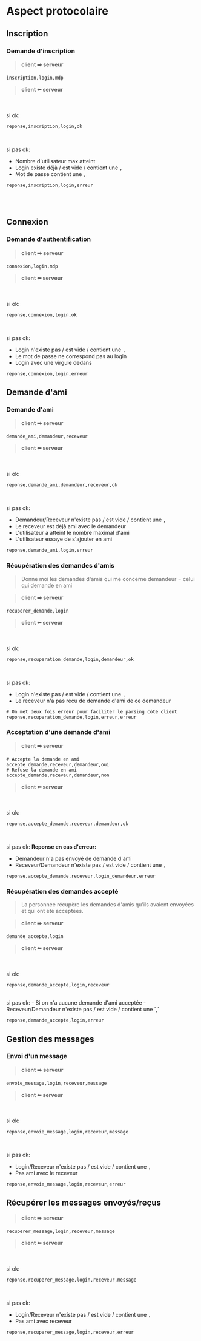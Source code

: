 # Aspect protocolaire

## Inscription

### Demande d'inscription

> **client ➡️ serveur**
```
inscription,login,mdp
```

> **client ⬅️ serveur**
<br>

si ok:
```
reponse,inscription,login,ok
```

<br>

si pas ok:
- Nombre d'utilisateur max atteint
- Login existe déjà / est vide / contient une `,` 
- Mot de passe contient une `,`
```
reponse,inscription,login,erreur
```

<br><br>

## Connexion

### Demande d'authentification

> **client ➡️ serveur**
```
connexion,login,mdp
```

> **client ⬅️ serveur**
<br>

si ok:
```
reponse,connexion,login,ok
```

<br>

si pas ok:
- Login n'existe pas / est vide / contient une `,`
- Le mot de passe ne correspond pas au login
- Login avec une virgule dedans
```
reponse,connexion,login,erreur
```

## Demande d'ami

### Demande d'ami

> **client ➡️ serveur**
```
demande_ami,demandeur,receveur
```


> **client ⬅️ serveur**
<br>

si ok:
```
reponse,demande_ami,demandeur,receveur,ok
```

<br>

si pas ok:
- Demandeur/Receveur n'existe pas / est vide / contient une `,`
- Le receveur est déjà ami avec le demandeur
- L'utilisateur a atteint le nombre maximal d'ami
- L'utilisateur essaye de s'ajouter en ami
```
reponse,demande_ami,login,erreur
```

### Récupération des demandes d'amis
> Donne moi les demandes d'amis qui me concerne
> demandeur = celui qui demande en ami

> **client ➡️ serveur**
```
recuperer_demande,login
```

> **client ⬅️ serveur**
<br>

si ok:
```
reponse,recuperation_demande,login,demandeur,ok
```

<br>

si pas ok:
- Login n'existe pas / est vide / contient une `,`
- Le receveur n'a pas recu de demande d'ami de ce demandeur
```
# On met deux fois erreur pour faciliter le parsing côté client
reponse,recuperation_demande,login,erreur,erreur
```

### Acceptation d'une demande d'ami

> **client ➡️ serveur**
```
# Accepte la demande en ami
accepte_demande,receveur,demandeur,oui
# Refuse la demande en ami
accepte_demande,receveur,demandeur,non
```

> **client ⬅️ serveur**
<br>

si ok:
```
reponse,accepte_demande,receveur,demandeur,ok
```

<br>

si pas ok: 
**Reponse en cas d'erreur:**
- Demandeur n'a pas envoyé de demande d'ami
- Receveur/Demandeur n'existe pas / est vide / contient une `,`

```
reponse,accepte_demande,receveur,login_demandeur,erreur
```


### Récupération des demandes accepté
> La personnee récupère les demandes d'amis qu'ils avaient envoyées et qui ont été acceptées.

> **client ➡️ serveur**
```
demande_accepte,login
```

> **client ⬅️ serveur**

<br>

si ok:
```
reponse,demande_accepte,login,receveur
```

<br>
si pas ok:
- Si on n'a aucune demande d'ami acceptée
- Receveur/Demandeur n'existe pas / est vide / contient une `,`

```
reponse,demande_accepte,login,erreur
```

## Gestion des messages

### Envoi d'un message

> **client ➡️ serveur**
```
envoie_message,login,receveur,message
```

> **client ⬅️ serveur**

<br>

si ok:
```
reponse,envoie_message,login,receveur,message
```
 
<br>

si pas ok:
- Login/Receveur n'existe pas / est vide / contient une `,`
- Pas ami avec le receveur

```
reponse,envoie_message,login,receveur,erreur
```


## Récupérer les messages envoyés/reçus

> **client ➡️ serveur**
```
recuperer_message,login,receveur,message
```

> **client ⬅️ serveur**

<br>

si ok:
```
reponse,recuperer_message,login,receveur,message
```

<br>

si pas ok:
- Login/Receveur n'existe pas / est vide / contient une `,`
- Pas ami avec receveur
```
reponse,recuperer_message,login,receveur,erreur
```

